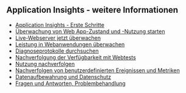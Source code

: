 ﻿## Application Insights - weitere Informationen

* [Application Insights - Erste Schritte][start]
* [Überwachung von Web App-Zustand und -Nutzung starten][greenbrown]
* [Live-Webserver jetzt überwachen][redfield]
* [Leistung in Webanwendungen überwachen][perf]
* [Diagnoseprotokolle durchsuchen][diagnostic]
* [Nachverfolgung der Verfügbarkeit mit Webtests][availability]
* [Nutzung nachverfolgen][usage]
* [Nachverfolgen von benutzerdefinierten Ereignissen und Metriken][track]
* [Datenaufbewahrung und Datenschutz][data]
* [Fragen und Antworten, Problembehandlung][qna]

<!--Link references-->

[start]: ../app-insights-get-started/
[greenbrown]: ../app-insights-start-monitoring-app-health-usage/
[redfield]: ../app-insights-monitor-performance-live-website-now/
[perf]: ../app-insights-web-monitor-performance/
[diagnostic]: ../app-insights-search-diagnostic-logs/ 
[availability]: ../app-insights-monitor-web-app-availability/
[usage]: ../app-insights-web-track-usage/
[track]: ../app-insights-web-track-usage-custom-events-metrics/
[qna]: ../app-insights-troubleshoot-faq/
[data]: ../app-insights-data-retention-privacy/

<!--HONumber=35.1-->
